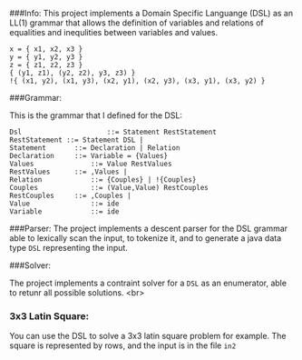 ###Info:
This project implements a Domain Specific Languange (DSL) as an LL(1) grammar that allows the definition of variables and relations of equalities and inequlities between variables and values.
 ```
x = { x1, x2, x3 }
y = { y1, y2, y3 }
z = { z1, z2, z3 }
{ (y1, z1), (y2, z2), y3, z3) }
!{ (x1, y2), (x1, y3), (x2, y1), (x2, y3), (x3, y1), (x3, y2) } 
 ```
###Grammar:

This is the grammar that I defined for the DSL:

 ```
Dsl 					::= Statement RestStatement
RestStatement ::= Statement DSL | 
Statement 		::= Declaration | Relation
Declaration 	::= Variable = {Values}
Values 				::= Value RestValues
RestValues 		::= ,Values | 
Relation 			::= {Couples} | !{Couples}
Couples 			::= (Value,Value) RestCouples
RestCouples 	::= ,Couples |
Value 				::= ide
Variable 			::= ide

```

###Parser:
The project implements a descent parser for the DSL grammar able to lexically scan the input, to tokenize it, and to generate a java data type `DSL` representing the input.

###Solver:

The project implements a contraint solver for a `DSL` as an enumerator, able to retunr all possible solutions. <br\>

### 3x3 Latin Square:
You can use the DSL to solve a 3x3 latin square problem for example. The square is represented by rows, and the input is in the file `in2`
 

